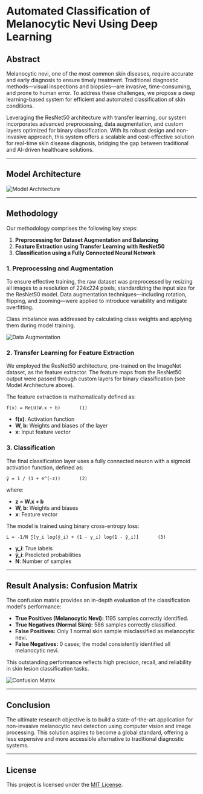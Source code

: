 # Automated Classification of Melanocytic Nevi Using Deep Learning

## Abstract

Melanocytic nevi, one of the most common skin diseases, require accurate and early diagnosis to ensure timely treatment. Traditional diagnostic methods—visual inspections and biopsies—are invasive, time-consuming, and prone to human error. To address these challenges, we propose a deep learning-based system for efficient and automated classification of skin conditions.

Leveraging the ResNet50 architecture with transfer learning, our system incorporates advanced preprocessing, data augmentation, and custom layers optimized for binary classification. With its robust design and non-invasive approach, this system offers a scalable and cost-effective solution for real-time skin disease diagnosis, bridging the gap between traditional and AI-driven healthcare solutions.

---

## Model Architecture

![Model Architecture](https://github.com/user-attachments/assets/88c6b07b-a9fc-4a3b-ad63-77b8a901fb36)

---

## Methodology

Our methodology comprises the following key steps:

1. **Preprocessing for Dataset Augmentation and Balancing**
2. **Feature Extraction using Transfer Learning with ResNet50**
3. **Classification using a Fully Connected Neural Network**

### 1. Preprocessing and Augmentation

To ensure effective training, the raw dataset was preprocessed by resizing all images to a resolution of 224x224 pixels, standardizing the input size for the ResNet50 model. Data augmentation techniques—including rotation, flipping, and zooming—were applied to introduce variability and mitigate overfitting.

Class imbalance was addressed by calculating class weights and applying them during model training.

![Data Augmentation](https://github.com/user-attachments/assets/e207db2c-270d-48be-9422-90524e8eb45d)

### 2. Transfer Learning for Feature Extraction

We employed the ResNet50 architecture, pre-trained on the ImageNet dataset, as the feature extractor. The feature maps from the ResNet50 output were passed through custom layers for binary classification (see Model Architecture above).

The feature extraction is mathematically defined as:

```
f(x) = ReLU(W.x + b)       (1)
```
- **f(x)**: Activation function
- **W, b**: Weights and biases of the layer
- **x**: Input feature vector

### 3. Classification

The final classification layer uses a fully connected neuron with a sigmoid activation function, defined as:

```
ŷ = 1 / (1 + e^(-z))       (2)
```
where:
- **z = W.x + b**
- **W, b**: Weights and biases
- **x**: Feature vector

The model is trained using binary cross-entropy loss:

```
L = -1/N ∑[y_i log(ŷ_i) + (1 - y_i) log(1 - ŷ_i)]       (3)
```
- **y_i**: True labels
- **ŷ_i**: Predicted probabilities
- **N**: Number of samples

---

## Result Analysis: Confusion Matrix

The confusion matrix provides an in-depth evaluation of the classification model's performance:

- **True Positives (Melanocytic Nevi):** 1195 samples correctly identified.
- **True Negatives (Normal Skin):** 586 samples correctly classified.
- **False Positives:** Only 1 normal skin sample misclassified as melanocytic nevi.
- **False Negatives:** 0 cases; the model consistently identified all melanocytic nevi.

This outstanding performance reflects high precision, recall, and reliability in skin lesion classification tasks.

![Confusion Matrix](https://github.com/user-attachments/assets/5ff82ae1-7daa-4ba3-af7a-2c38a4a557d8)

---

## Conclusion

The ultimate research objective is to build a state-of-the-art application for non-invasive melanocytic nevi detection using computer vision and image processing. This solution aspires to become a global standard, offering a less expensive and more accessible alternative to traditional diagnostic systems.

---

## License

This project is licensed under the [MIT License](./LICENSE).

